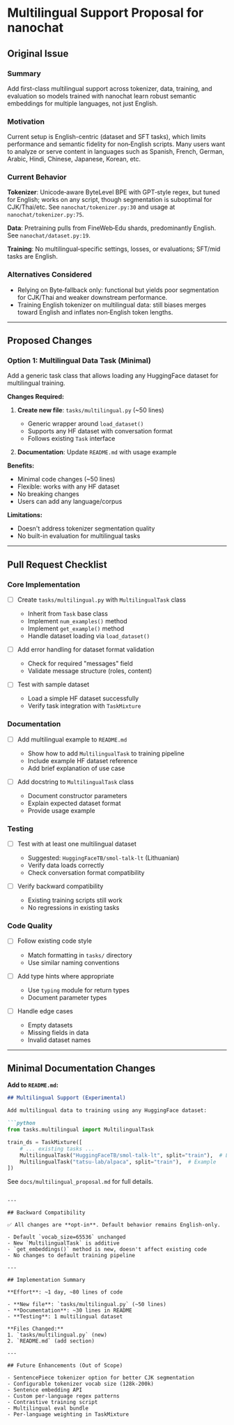 # Multilingual Support Proposal for nanochat

## Original Issue

### Summary
Add first-class multilingual support across tokenizer, data, training, and evaluation so models trained with nanochat learn robust semantic embeddings for multiple languages, not just English.

### Motivation
Current setup is English-centric (dataset and SFT tasks), which limits performance and semantic fidelity for non‑English scripts. Many users want to analyze or serve content in languages such as Spanish, French, German, Arabic, Hindi, Chinese, Japanese, Korean, etc.

### Current Behavior

**Tokenizer**: Unicode‑aware ByteLevel BPE with GPT‑style regex, but tuned for English; works on any script, though segmentation is suboptimal for CJK/Thai/etc. See `nanochat/tokenizer.py:30` and usage at `nanochat/tokenizer.py:75`.

**Data**: Pretraining pulls from FineWeb‑Edu shards, predominantly English. See `nanochat/dataset.py:19`.

**Training**: No multilingual‑specific settings, losses, or evaluations; SFT/mid tasks are English.

### Alternatives Considered
- Relying on Byte‑fallback only: functional but yields poor segmentation for CJK/Thai and weaker downstream performance.
- Training English tokenizer on multilingual data: still biases merges toward English and inflates non‑English token lengths.

---

## Proposed Changes

### Option 1: Multilingual Data Task (Minimal)

Add a generic task class that allows loading any HuggingFace dataset for multilingual training.

**Changes Required:**

1. **Create new file**: `tasks/multilingual.py` (~50 lines)
   - Generic wrapper around `load_dataset()` 
   - Supports any HF dataset with conversation format
   - Follows existing `Task` interface

2. **Documentation**: Update `README.md` with usage example

**Benefits:**
- Minimal code changes (~50 lines)
- Flexible: works with any HF dataset
- No breaking changes
- Users can add any language/corpus

**Limitations:**
- Doesn't address tokenizer segmentation quality
- No built-in evaluation for multilingual tasks

---

## Pull Request Checklist

### Core Implementation

- [ ] Create `tasks/multilingual.py` with `MultilingualTask` class
  - Inherit from `Task` base class
  - Implement `num_examples()` method
  - Implement `get_example()` method
  - Handle dataset loading via `load_dataset()`
  
- [ ] Add error handling for dataset format validation
  - Check for required "messages" field
  - Validate message structure (roles, content)
  
- [ ] Test with sample dataset
  - Load a simple HF dataset successfully
  - Verify task integration with `TaskMixture`

### Documentation

- [ ] Add multilingual example to `README.md`
  - Show how to add `MultilingualTask` to training pipeline
  - Include example HF dataset reference
  - Add brief explanation of use case

- [ ] Add docstring to `MultilingualTask` class
  - Document constructor parameters
  - Explain expected dataset format
  - Provide usage example

### Testing

- [ ] Test with at least one multilingual dataset
  - Suggested: `HuggingFaceTB/smol-talk-lt` (Lithuanian)
  - Verify data loads correctly
  - Check conversation format compatibility
  
- [ ] Verify backward compatibility
  - Existing training scripts still work
  - No regressions in existing tasks

### Code Quality

- [ ] Follow existing code style
  - Match formatting in `tasks/` directory
  - Use similar naming conventions
  
- [ ] Add type hints where appropriate
  - Use `typing` module for return types
  - Document parameter types

- [ ] Handle edge cases
  - Empty datasets
  - Missing fields in data
  - Invalid dataset names

---

## Minimal Documentation Changes

**Add to `README.md`:**

```markdown
## Multilingual Support (Experimental)

Add multilingual data to training using any HuggingFace dataset:

```python
from tasks.multilingual import MultilingualTask

train_ds = TaskMixture([
    # ... existing tasks ...
    MultilingualTask("HuggingFaceTB/smol-talk-lt", split="train"),  # Lithuanian
    MultilingualTask("tatsu-lab/alpaca", split="train"),  # Example
])
```

See `docs/multilingual_proposal.md` for full details.
```

---

## Backward Compatibility

✅ All changes are **opt-in**. Default behavior remains English-only.

- Default `vocab_size=65536` unchanged
- New `MultilingualTask` is additive
- `get_embeddings()` method is new, doesn't affect existing code
- No changes to default training pipeline

---

## Implementation Summary

**Effort**: ~1 day, ~80 lines of code

- **New file**: `tasks/multilingual.py` (~50 lines)
- **Documentation**: ~30 lines in README
- **Testing**: 1 multilingual dataset

**Files Changed:**
1. `tasks/multilingual.py` (new)
2. `README.md` (add section)

---

## Future Enhancements (Out of Scope)

- SentencePiece tokenizer option for better CJK segmentation
- Configurable tokenizer vocab size (128k-200k)
- Sentence embedding API
- Custom per-language regex patterns
- Contrastive training script
- Multilingual eval bundle
- Per-language weighting in TaskMixture
